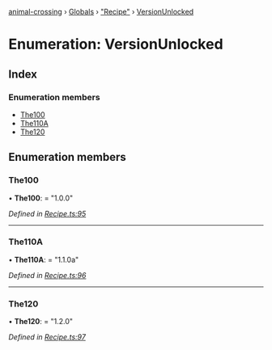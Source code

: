 [animal-crossing](../README.md) › [Globals](../globals.md) › ["Recipe"](../modules/_recipe_.md) › [VersionUnlocked](_recipe_.versionunlocked.md)

# Enumeration: VersionUnlocked

## Index

### Enumeration members

* [The100](_recipe_.versionunlocked.md#the100)
* [The110A](_recipe_.versionunlocked.md#the110a)
* [The120](_recipe_.versionunlocked.md#the120)

## Enumeration members

###  The100

• **The100**: = "1.0.0"

*Defined in [Recipe.ts:95](https://github.com/Norviah/animal-crossing/blob/13550bd/module/types/Recipe.ts#L95)*

___

###  The110A

• **The110A**: = "1.1.0a"

*Defined in [Recipe.ts:96](https://github.com/Norviah/animal-crossing/blob/13550bd/module/types/Recipe.ts#L96)*

___

###  The120

• **The120**: = "1.2.0"

*Defined in [Recipe.ts:97](https://github.com/Norviah/animal-crossing/blob/13550bd/module/types/Recipe.ts#L97)*
